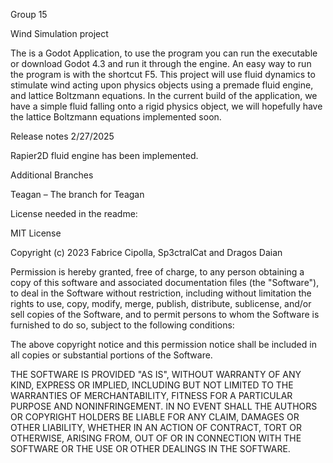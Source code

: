 Group 15 

Wind Simulation project 

 

The is a Godot Application, to use the program you can run the executable or download Godot 4.3 and run it through the engine. An easy way to run the program is with the shortcut F5. This project will use fluid dynamics to stimulate wind acting upon physics objects using a premade fluid engine, and lattice Boltzmann equations. In the current build of the application, we have a simple fluid falling onto a rigid physics object, we will hopefully have the lattice Boltzmann equations implemented soon. 

 

 

 

Release notes 2/27/2025 

Rapier2D fluid engine has been implemented. 

 

Additional Branches 

Teagan – The branch for Teagan 

 

 

License needed in the readme: 

MIT License 
 
Copyright (c) 2023 Fabrice Cipolla, Sp3ctralCat and Dragos Daian 
 
Permission is hereby granted, free of charge, to any person obtaining a copy 
of this software and associated documentation files (the "Software"), to deal 
in the Software without restriction, including without limitation the rights 
to use, copy, modify, merge, publish, distribute, sublicense, and/or sell 
copies of the Software, and to permit persons to whom the Software is 
furnished to do so, subject to the following conditions: 
 
The above copyright notice and this permission notice shall be included in all 
copies or substantial portions of the Software. 
 
THE SOFTWARE IS PROVIDED "AS IS", WITHOUT WARRANTY OF ANY KIND, EXPRESS OR 
IMPLIED, INCLUDING BUT NOT LIMITED TO THE WARRANTIES OF MERCHANTABILITY, 
FITNESS FOR A PARTICULAR PURPOSE AND NONINFRINGEMENT. IN NO EVENT SHALL THE 
AUTHORS OR COPYRIGHT HOLDERS BE LIABLE FOR ANY CLAIM, DAMAGES OR OTHER 
LIABILITY, WHETHER IN AN ACTION OF CONTRACT, TORT OR OTHERWISE, ARISING FROM, 
OUT OF OR IN CONNECTION WITH THE SOFTWARE OR THE USE OR OTHER DEALINGS IN THE 
SOFTWARE. 
